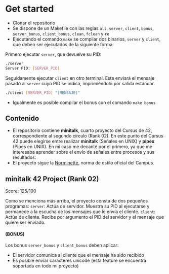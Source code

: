 
# Get started

- Clonar el repositorio
- Se dispone de un Makefile con las reglas `all`, `server`, `client`, `bonus`, `server_bonus`, `client_bonus`, `clean`, `fclean` y `re`
- Ejecutando el comando `make` se compilar dos binarios, `server` y `client`, que deben ser ejecutados de la siguiente forma:

Primero ejecutar `server`, que devuelve su PID:
```bash
./server
Server PID: [SERVER_PID]
```

Seguidamente ejecutar `client` en otro terminal. Este enviará el mensaje pasado al `server` cuyo PID se indica, imprimiéndolo por salida estándar.
```bash
./client [SERVER_PID] "[MENSAJE]"
```

- Igualmente es posible compilar el bonus con el comando `make bonus`

## Contenido 

- El repositorio contiene **minitalk**, cuarto proyecto del Cursus de 42, correspondiente al segundo círculo (Rank 02). En este punto del Cursus 42 puede elegirse entre realizar **minitalk** (Señales en UNIX) y **pipex** (Pipes en UNIX). En mi caso me decanté por el primero, ya que me interesaba aprender sobre el envío de señales entre procesos y sus resultados.
- El proyecto sigue la [Norminette](https://github.com/42School/norminette), norma de estilo oficial del Campus.

##  minitalk 42 Project (Rank 02)
Score: 125/100

Como se menciona más arriba, el proyecto consta de dos pequeños programas:
`server`: Actúa de servidor. Muestra su PID al ejecutarse y permanece a la escucha de los mensajes que le envía el cliente.
`client`: Actúa de cliente. Recibe por argumento el PID del servidor y el mensaje que quiere ser enviado. 

#### (BONUS)
Los bonus `server_bonus` y `client_bonus` deben aplicar:
- El servidor comunica al cliente que el mensaje ha sido recibido
- Es posible enviar caracteres unicode (esta feature se encuentra soportada en todo mi proyecto)


